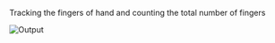 Tracking the fingers of hand and counting the total number of fingers




![Output](https://user-images.githubusercontent.com/79041776/124078555-9e75bb80-da65-11eb-9648-be06c32fb04b.png)
